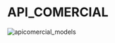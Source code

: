 # API_COMERCIAL
![apicomercial_models](https://user-images.githubusercontent.com/42722896/202425356-e6851ee0-1682-4082-b15c-0680b1cda82b.png)
